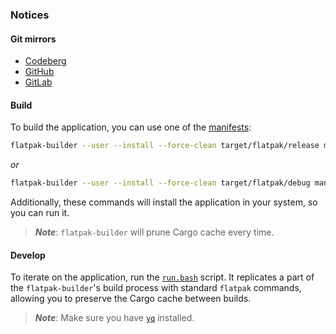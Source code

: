 ### Notices

#### Git mirrors

- [Codeberg](https://codeberg.org/paveloom-a/Tidings)
- [GitHub](https://github.com/paveloom-a/Tidings)
- [GitLab](https://gitlab.com/paveloom-g/apps/tidings)

#### Build

To build the application, you can use one of the [manifests](./manifests):

```bash
flatpak-builder --user --install --force-clean target/flatpak/release manifests/release.yml
```

*or*

```bash
flatpak-builder --user --install --force-clean target/flatpak/debug manifests/dev.yml
```

Additionally, these commands will install the application in your system, so you can run it.

> ***Note***: `flatpak-builder` will prune Cargo cache every time.

#### Develop

To iterate on the application, run the [`run.bash`](./run.bash) script. It replicates a part of the `flatpak-builder`'s build process with standard `flatpak` commands, allowing you to preserve the Cargo cache between builds.

> ***Note***: Make sure you have [`yq`](https://github.com/mikefarah/yq) installed.
